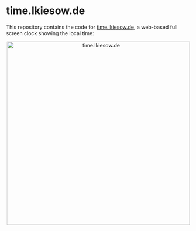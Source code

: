 # time.lkiesow.de

This repository contains the code for [time.lkiesow.de](https://time.lkiesow.de), a web-based full screen clock showing the local time:

<center>
<img alt="time.lkiesow.de" src="https://github.com/lkiesow/time.lkiesow.de/assets/1008395/39710ad3-94a4-47f9-97c0-f449f73f9ae8" style="width: 500px" />
</center>
